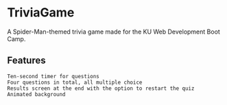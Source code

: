 # TriviaGame
A Spider-Man-themed trivia game made for the KU Web Development Boot Camp.

## Features
    Ten-second timer for questions
    Four questions in total, all multiple choice
    Results screen at the end with the option to restart the quiz
    Animated background
